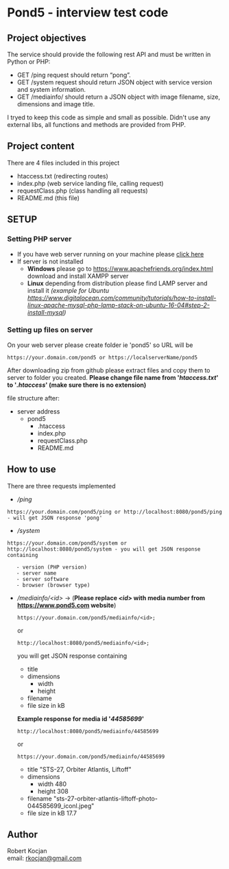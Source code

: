 # Pond5 - interview test code
## Project objectives

The service should provide the following rest API and must be written in Python or PHP:

- GET /ping request should return “pong”.
- GET /system request should return JSON object with service version and system information.
- GET /mediainfo/<id> should return a JSON object with image filename, size, dimensions and image title.
    
 I tryed to keep this code as simple and small as possible. Didn't use any external libs, all functions and methods are provided from PHP.
    
## Project content

There are 4 files included in this project

* htaccess.txt (redirecting routes)
* index.php (web service landing file, calling request)
* requestClass.php (class handling all requests)
* README.md (this file)


## SETUP

### Setting PHP server
- If you have web server running on your machine please [click here](#setting-up-files-on-server)
- If server is not installed
    - **Windows** please go to https://www.apachefriends.org/index.html download and install XAMPP server
    - **Linux** depending from distribution please find LAMP server and install it _(example for Ubuntu https://www.digitalocean.com/community/tutorials/how-to-install-linux-apache-mysql-php-lamp-stack-on-ubuntu-16-04#step-2-install-mysql)_

### Setting up files on server
On your web server please create folder ie 'pond5' so URL will be 
```
https://your.domain.com/pond5 or https://localserverName/pond5
```

After downloading zip from github please extract files and copy them to server to folder you created.
**Please change file name from '_htaccess.txt_' to '_.htaccess_' (make sure there is no extension)**

file structure after:

- server address
    - pond5
        - .htaccess
        - index.php
        - requestClass.php
        - README.md

## How to use

There are three requests implemented

* */ping*
```
https://your.domain.com/pond5/ping or http://localhost:8080/pond5/ping - will get JSON response 'pong'
```
* */system* 
```
https://your.domain.com/pond5/system or http://localhost:8080/pond5/system - you will get JSON response containing
```
       - version (PHP version)
       - server name
       - server software
       - browser (browser type)
* */mediainfo/&lt;id&gt;* -> (**Please replace _&lt;id&gt;_ with media number from https://www.pond5.com website**)
    ```
    https://your.domain.com/pond5/mediainfo/<id>;
    ```
    or
    ```
    http://localhost:8080/pond5/mediainfo/<id>;
    ```
    you will get JSON response containing
    	
    - title	
    - dimensions	
      - width
      - height
    - filename
    - file size in kB
    
    **Example response for media id '_44585699_'**
    ```
    http://localhost:8080/pond5/mediainfo/44585699
    ```
    or
    ```
    https://your.domain.com/pond5/mediainfo/44585699
    ```
    
    - title	"STS-27, Orbiter Atlantis, Liftoff"
    - dimensions	
       - width 480
       - height 308
    - filename	"sts-27-orbiter-atlantis-liftoff-photo-044585699_iconl.jpeg"
    - file size in kB	17.7
## Author

Robert Kocjan <br />
email: rkocjan@gmail.com
